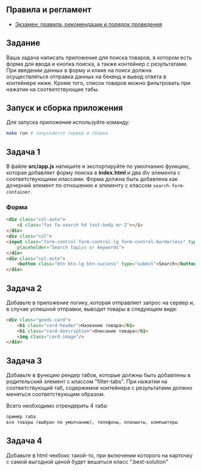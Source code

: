 ## Правила и регламент

- [Экзамен: правила, рекомендации и порядок проведения](https://hexly.notion.site/d9289c18871c44508bc7c7f05a51d94f)

## Задание

Ваша задача написать приложение для поиска товаров, в котором есть форма для ввода и кнопка поиска, а также контейнер с результатами. При введении данных в форму и клике на поиск должна осуществляться отправка данных на бекенд и вывод ответа в контейнере ниже. Кроме того, список товаров можно фильтровать при нажатии на соответствующие табы.

## Запуск и сборка приложения

Для запуска приложения используйте команду:

```bash
make run # запускается сервер и сборка
```

## Задача 1

В файле **src/app.js** напишите и экспортируйте по умолчанию функцию, которая добавляет форму поиска в **index.html** и два div элемента с соответствующими классами. Форма должна быть добавлена как дочерний элемент по отношению к элементу с классом `search-form-container`.

### Форма

```html
<div class="col-auto">
    <i class="fas fa-search h4 text-body mr-2"></i>
</div>
<div class="col">
<input class="form-control form-control-lg form-control-borderless" type="search"
    placeholder="Search topics or keywords">
</div>
<div class="col-auto">
    <button class="btn btn-lg btn-success" type="submit">Search</button>
</div>
```

## Задача 2

Добавьте в приложение логику, которая отправляет запрос на сервер и, в случае успешной отправки, выводит товары в следующем виде:

```html
<div class="goods-card">
    <h1 class="card-header">Название товара</h1>
    <h1 class="card-description">Описание товара</h1>
    <img class="card-image"/>
</div>
```

## Задача 3

Добавьте в функцию рендер табов, которые должны быть добавлены в родительский элемент с классом "filter-tabs". При нажатии на соответствующий таб, содержимое контейнера с результатами должно меняться соответствующим образом.

Всего необходимо отрендерить 4 таба:

```html
пример таба
все товары (выбран по умолчанию), телефоны, планшеты, компьютеры
```

## Задача 4

Добавьте в html чекбокс такой-то, при включении которого на карточку с самой выгодной ценой будет вешаться класс ".best-solution"
